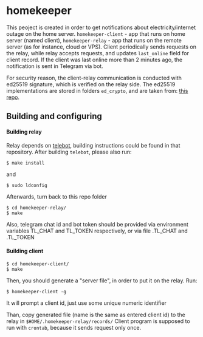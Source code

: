 # homekeeper

This peoject is created in order to get notifications about electricity/internet outage on the home server. `homekeeper-client` - app that runs on home server (named client), `homekeeper-relay` - app that runs on the remote server (as for instance, cloud or VPS).
Client periodically sends requests on the relay, while relay accepts requests, and updates `last_online` field for client record. If the client was last online more than 2 minutes ago, the notification is sent in Telegram via bot.


For security reason, the client-relay communication is conducted with ed25519 signature, which is verified on the relay side. The ed25519 implementations are stored in folders `ed_crypto`, and are taken from: [this repo](https://github.com/orlp/ed25519).

## Building and configuring

#### Building relay

Relay depends on [telebot](https://github.com/smartnode/telebot), building instructions could be found in that repository.
After building `telebot`, please also run:
```
$ make install
```

and

```
$ sudo ldconfig
```

Afterwards, turn back to this repo folder
```
$ cd homekeeper-relay/
$ make
```

Also, telegram chat id and bot token should be provided via environment variables TL_CHAT and TL_TOKEN respectively, or via file .TL_CHAT and .TL_TOKEN

#### Building client

```
$ cd homekeeper-client/
$ make
```

Then, you should generate a "server file", in order to put it on the relay.
Run:
```
$ homekeeper-client -g
```

It will prompt a client id, just use some unique numeric identifier

Than, copy generated file (name is the same as entered client id) to the relay in `$HOME/.homekeeper-relay/records/`
Client program is supposed to run with `crontab`, because it sends request only once.